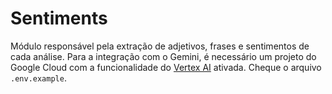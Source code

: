 # Sentiments

Módulo responsável pela extração de adjetivos, frases e sentimentos de cada análise. Para a integração com o Gemini, é necessário um projeto do Google Cloud com a funcionalidade do [Vertex AI](https://cloud.google.com/vertex-ai?hl=en) ativada. Cheque o arquivo `.env.example`.
